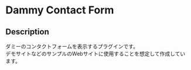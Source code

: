 # Dammy Contact Form
## Description
ダミーのコンタクトフォームを表示するプラグインです。<br>
デモサイトなどのサンプルのWebサイトに使用することを想定して作成しています。<br>
